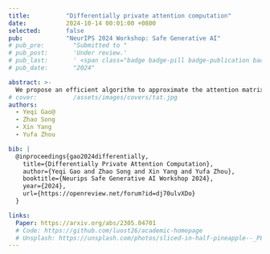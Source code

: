 ```yaml
---
title:          "Differentially private attention computation"
date:           2024-10-14 00:01:00 +0800
selected:       false
pub:            "NeurIPS 2024 Workshop: Safe Generative AI"
# pub_pre:        "Submitted to "
# pub_post:       'Under review.'
# pub_last:       ' <span class="badge badge-pill badge-publication badge-success">Spotlight</span>'
# pub_date:       "2024"

abstract: >-
  We propose an efficient algorithm to approximate the attention matrix in Transformer-based large language models with differential privacy guarantees, addressing security and privacy concerns by preventing leakage of sensitive information during inference—building on advancements in fast attention computation and differentially private matrix publishing.
# cover:          /assets/images/covers/tat.jpg
authors:
  - Yeqi Gao@
  - Zhao Song
  - Xin Yang
  - Yufa Zhou

bib: |
  @inproceedings{gao2024differentially,
    title={Differentially Private Attention Computation},
    author={Yeqi Gao and Zhao Song and Xin Yang and Yufa Zhou},
    booktitle={Neurips Safe Generative AI Workshop 2024},
    year={2024},
    url={https://openreview.net/forum?id=dj70ulvXDo}
  }

links:
  Paper: https://arxiv.org/abs/2305.04701
  # Code: https://github.com/luost26/academic-homepage
  # Unsplash: https://unsplash.com/photos/sliced-in-half-pineapple--_PLJZmHZzk
---
```

